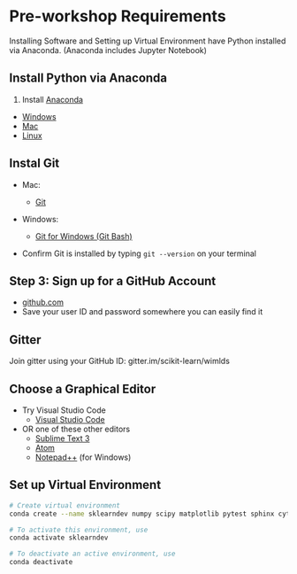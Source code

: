 # Pre-workshop Requirements

Installing Software and Setting up Virtual Environment
have Python installed via Anaconda. (Anaconda includes Jupyter Notebook)


## Install Python via Anaconda

1.  Install [Anaconda](https://docs.anaconda.com/anaconda/install/)
- [Windows](https://docs.anaconda.com/anaconda/install/windows/)
- [Mac](https://docs.anaconda.com/anaconda/install/mac-os/)
- [Linux](https://docs.anaconda.com/anaconda/install/linux/)


## Instal Git
- Mac:  
	- [Git](https://git-scm.com/download/mac)
- Windows:  
	- [Git for Windows (Git Bash)](https://gitforwindows.org/)
  
- Confirm Git is installed by typing `git --version` on your terminal

## Step 3:  Sign up for a GitHub Account
- [github.com](https://github.com/)
- Save your user ID and password somewhere you can easily find it

## Gitter
Join gitter using your GitHub ID:  gitter.im/scikit-learn/wimlds 
  
## Choose a Graphical Editor
- Try Visual Studio Code
	* [Visual Studio Code](https://visualstudio.microsoft.com/downloads/)
- OR one of these other editors
	* [Sublime Text 3](https://www.sublimetext.com/)
 	* [Atom](https://atom.io/)
 	* [Notepad++](https://notepad-plus-plus.org/) (for Windows)
  
 
## Set up Virtual Environment

```bash
# Create virtual environment
conda create --name sklearndev numpy scipy matplotlib pytest sphinx cython ipykernel

# To activate this environment, use
conda activate sklearndev

# To deactivate an active environment, use
conda deactivate
```


